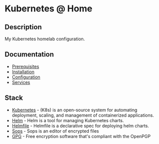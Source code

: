 # Kubernetes @ Home

## Description

My Kubernetes homelab configuration.

## Documentation

- [Prerequisites](docs/prerequisites/prerequisites.md)
- [Installation](docs/installation/installation.md)
- [Configuration](docs/configuration/configuration.md)
- [Services](docs/services/services.md)

## Stack

- [Kubernetes](https://kubernetes.io/) - (K8s) is an open-source system for automating deployment, scaling, and management of containerized applications.
- [Helm](https://github.com/helm/helm) - Helm is a tool for managing Kubernetes charts.
- [Helmfile](https://github.com/roboll/helmfile) - Helmfile is a declarative spec for deploying helm charts.
- [Sops](https://github.com/mozilla/sops) - Sops is an editor of encrypted files
- [GPG](https://gnupg.org/) - Free encryption software that's compliant with the OpenPGP
